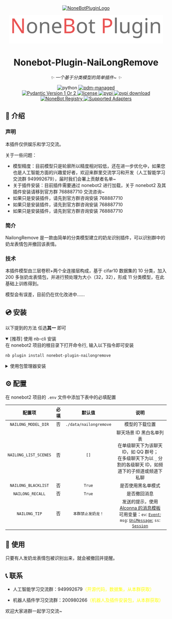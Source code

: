 <!-- markdownlint-disable MD031 MD033 MD036 MD041 -->

<div align="center">

<a href="https://v2.nonebot.dev/store">
  <img src="https://raw.githubusercontent.com/A-kirami/nonebot-plugin-template/resources/nbp_logo.png" width="180" height="180" alt="NoneBotPluginLogo">
</a>

<p>
  <img src="https://raw.githubusercontent.com/lgc-NB2Dev/readme/main/template/plugin.svg" alt="NoneBotPluginText">
</p>

# Nonebot-Plugin-NaiLongRemove

_✨ 一个基于分类模型的简单插件~ ✨_

<img src="https://img.shields.io/badge/python-3.9+-blue.svg" alt="python">
<a href="https://pdm.fming.dev">
  <img src="https://img.shields.io/badge/pdm-managed-blueviolet" alt="pdm-managed">
</a>

<br />

<a href="https://pydantic.dev">
  <img src="https://img.shields.io/endpoint?url=https://raw.githubusercontent.com/lgc-NB2Dev/readme/main/template/pyd-v1-or-v2.json" alt="Pydantic Version 1 Or 2" >
</a>
<a href="./LICENSE">
  <img src="https://img.shields.io/github/license/Refound-445/nonebot-plugin-nailongremove.svg" alt="license">
</a>
<a href="https://pypi.python.org/pypi/nonebot-plugin-nailongremove">
  <img src="https://img.shields.io/pypi/v/nonebot-plugin-nailongremove.svg" alt="pypi">
</a>
<a href="https://pypi.python.org/pypi/nonebot-plugin-nailongremove">
  <img src="https://img.shields.io/pypi/dm/nonebot-plugin-nailongremove" alt="pypi download">
</a>

<br />

<a href="https://registry.nonebot.dev/plugin/nonebot-plugin-nailongremove:nonebot_plugin_nailongremove">
  <img src="https://img.shields.io/endpoint?url=https%3A%2F%2Fnbbdg.lgc2333.top%2Fplugin%2Fnonebot-plugin-nailongremove" alt="NoneBot Registry">
</a>
<a href="https://registry.nonebot.dev/plugin/nonebot-plugin-nailongremove:nonebot_plugin_nailongremove">
  <img src="https://img.shields.io/endpoint?url=https%3A%2F%2Fnbbdg.lgc2333.top%2Fplugin-adapters%2Fnonebot-plugin-nailongremove" alt="Supported Adapters">
</a>

</div>

## 📖 介绍

### 声明

本插件仅供娱乐和学习交流。

关于一些问题：

- 模型精度：目前模型只是轮廓所以精度相对较低，还在进一步优化中，如果您也是人工智能方面的兴趣爱好者，欢迎来群里交流学习和开发（人工智能学习交流群 949992679），届时我们会署上贡献者名单~
- 关于插件安装：目前插件需要通过 nonebot2 进行加载，关于 nonebot2 及其插件安装请移到官方群 768887710 交流咨询~
- 如果只是安装插件，请先到官方群咨询安装 768887710
- 如果只是安装插件，请先到官方群咨询安装 768887710
- 如果只是安装插件，请先到官方群咨询安装 768887710

### 简介

NailongRemove 是一款由简单的分类模型建立的奶龙识别插件，可以识别群中的奶龙表情包并撤回该表情。

### 技术

本插件模型由三层卷积+两个全连接层构成，基于 cifar10 数据集的 10 分类，加入 200 多张奶龙表情包，并进行预处理为大小（32，32），形成 11 分类模型，在此基础上训练得到。

模型会有误差，目前仍在优化改进中……

## 💿 安装

以下提到的方法 任选**其一** 即可

<details open>
<summary>[推荐] 使用 nb-cli 安装</summary>
在 nonebot2 项目的根目录下打开命令行, 输入以下指令即可安装

```bash
nb plugin install nonebot-plugin-nailongremove
```

</details>

<details>
<summary>使用包管理器安装</summary>
在 nonebot2 项目的插件目录下, 打开命令行, 根据你使用的包管理器, 输入相应的安装命令

<details>
<summary>pip</summary>

```bash
pip install nonebot-plugin-nailongremove
```

</details>
<details>
<summary>pdm</summary>

```bash
pdm add nonebot-plugin-nailongremove
```

</details>
<details>
<summary>poetry</summary>

```bash
poetry add nonebot-plugin-nailongremove
```

</details>
<details>
<summary>conda</summary>

```bash
conda install nonebot-plugin-nailongremove
```

</details>

打开 nonebot2 项目根目录下的 `pyproject.toml` 文件, 在 `[tool.nonebot]` 部分的 `plugins` 项里追加写入

```toml
[tool.nonebot]
plugins = [
    # ...
    "nonebot_plugin_nailongremove"
]
```

</details>

## ⚙️ 配置

在 nonebot2 项目的 `.env` 文件中添加下表中的必填配置

|        配置项         | 必填 |         默认值         |                                                                                                                                                                                                                                    说明                                                                                                                                                                                                                                    |
| :-------------------: | :--: | :--------------------: | :------------------------------------------------------------------------------------------------------------------------------------------------------------------------------------------------------------------------------------------------------------------------------------------------------------------------------------------------------------------------------------------------------------------------------------------------------------------------: |
|  `NAILONG_MODEL_DIR`  |  否  | `./data/nailongremove` |                                                                                                                                                                                                                               模型的下载位置                                                                                                                                                                                                                               |
| `NAILONG_LIST_SCENES` |  否  |          `[]`          |                                                                                                                                                               聊天场景 ID 黑白名单列表<br />在单级聊天下为该聊天 ID，如 QQ 群号；<br />在多级聊天下为以 `_` 分割的各级聊天 ID，如频道下的子频道或频道下私聊                                                                                                                                                                |
|  `NAILONG_BLACKLIST`  |  否  |         `True`         |                                                                                                                                                                                                                             是否使用黑名单模式                                                                                                                                                                                                                             |
|   `NAILONG_RECALL`    |  否  |         `True`         |                                                                                                                                                                                                                                是否撤回消息                                                                                                                                                                                                                                |
|     `NAILONG_TIP`     |  否  |   `本群禁止发奶龙！`   | 发送的提示，使用 [Alconna 的消息模板](https://nonebot.dev/docs/best-practice/alconna/uniseg#%E4%BD%BF%E7%94%A8%E6%B6%88%E6%81%AF%E6%A8%A1%E6%9D%BF)<br />可用变量：`ev`: [`Event`](https://nonebot.dev/docs/api/adapters/#Event); `msg`: [`UniMessage`](https://nonebot.dev/docs/best-practice/alconna/uniseg#%E9%80%9A%E7%94%A8%E6%B6%88%E6%81%AF%E5%BA%8F%E5%88%97); `ss`: [`Session`](https://github.com/RF-Tar-Railt/nonebot-plugin-uninfo?tab=readme-ov-file#session) |

## 🎉 使用

只要有人发奶龙表情包被识别出来，就会被撤回并提醒。

## 📞 联系

- 人工智能学习交流群：949992679<span style="color: yellow;">（开源代码，数据集，从本群获取）</span>

- 机器人插件学习交流群：200980266<span style="color: yellow;">（机器人及插件安装包，从本群获取）</span>

欢迎大家进群一起学习交流~

<!-- ## 📝 更新日志

芝士刚刚发布的插件，还没有更新日志的说 qwq~ -->
